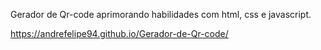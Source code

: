 Gerador de Qr-code
aprimorando habilidades com html, css e javascript.

https://andrefelipe94.github.io/Gerador-de-Qr-code/
